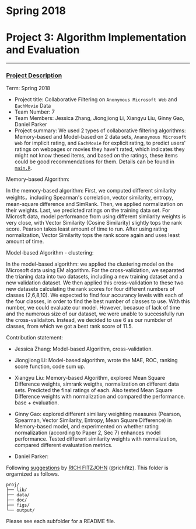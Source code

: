 # Spring 2018


# Project 3: Algorithm Implementation and Evaluation

----


### [Project Description](doc/)

Term: Spring 2018

+ Project title: Collaborative Filtering on `Anonymous Microsoft Web` and `EachMovie` Data
+ Team Number: 7
+ Team Members: Jessica Zhang, Jiongjiong Li, Xiangyu Liu, Ginny Gao, Daniel Parker
+ Project summary: We used 2 types of collaborative filtering algorithms: Memory-based and Model-based on 2 data sets, `Ananoymous Microsoft Web` for implicit rating, and `EachMovie` for explicit rating, to predict users' ratings on webpages or movies they have't rated, which indicates they might not know thesed items, and based on the ratings, these items could be good recommendations for them. Details can be found in [`main.R`](https://github.com/GU4243-ADS/project-3-algorithms-project-3-algorithms-group-7/blob/master/doc/main.R).

Memory-based Algorithm:

In the memory-based algorithm: First, we computed different similarity weights，including Spearman's correlation, vector similarity, entropy, mean-square difference and SimRank. Then, we applied normalization on their weights. Last, we predicted ratings on the training data set. For Microsft data, model performance from using different similarity weights is very close, with Vector Similarity (Cosine Similarity) slightly tops the rank score. Pearson takes least amount of time to run. After using rating normalization, Vector Similarity tops the rank score again and uses least amount of time.

Model-based Algorithm - clustering:

In the model-based algorithm: we applied the clustering model on the Microsoft data using EM algorithm. For the cross-validation, we separated the trianing data into two datasets, including a new training dataset and a new validation dataset. We then applied this cross-validation to these two new datasets calculating the rank scores for four different numbers of classes (2,6,8,10). We expected to find four accurancy levels with each of the four classes, in order to find the best number of classes to use. With this number, we could evaluate our model. However, becasue of lack of time and the numerous size of our dataset, we were unable to successfully run the cross-validaiton. Instead, we decided to use 6 as our numbder of classes, from which we got a best rank score of 11.5.

Contribution statement:  

- Jessica Zhang: Model-based Algorithm, cross-validation.

- Jiongjiong Li: Model-based algorithm, wrote the MAE, ROC, ranking score function, code sum up.

- Xiangyu Liu: Memory-based Algorithm, explored Mean Square Difference weights, simrank weigths, normalization on different data sets. Predicted the final ratings of each. Also tested Mean Square Difference weights with normalization and compared the performance. base + evaluation. 

- Ginny Gao: explored different similiary weighting measures (Pearson, Spearman, Vector Similarity, Entropy, Mean Square Difference) in Memory-based model, and experimented on whether rating normalization (according to Paper 2, Sec 7) enhances model performance. Tested different similarity weights with normalization, compared different evaluatation metrics.

- Daniel Parker: 


Following [suggestions](http://nicercode.github.io/blog/2013-04-05-projects/) by [RICH FITZJOHN](http://nicercode.github.io/about/#Team) (@richfitz). This folder is orgarnized as follows.

```
proj/
├── lib/
├── data/
├── doc/
├── figs/
└── output/
```

Please see each subfolder for a README file.

